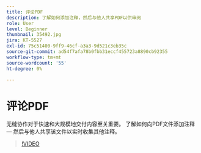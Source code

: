 ```yaml
---
title: 评论PDF
description: 了解如何添加注释，然后与他人共享PDF以供审阅
role: User
level: Beginner
thumbnail: 35492.jpg
jira: KT-5527
exl-id: 75c51400-9ff9-46cf-a3a3-9d521c3eb35c
source-git-commit: ad54f7afa78b0fbb31eccf455723a8890cb92355
workflow-type: tm+mt
source-wordcount: '55'
ht-degree: 0%

---
```


# 评论PDF

无缝协作对于快速和大规模地交付内容至关重要。 了解如何向PDF文件添加注释 — 然后与他人共享该文件以实时收集其他注释。

>[!VIDEO](https://video.tv.adobe.com/v/35492?quality=12&learn=on&hidetitle=true)
